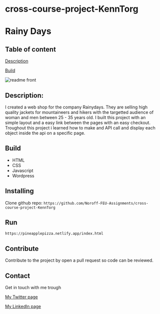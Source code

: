 # cross-course-project-KennTorg

# Rainy Days

## Table of content
[Description](#description)

[Build](#build)

![readme front](https://user-images.githubusercontent.com/91532197/171582215-53989272-9d9f-4df6-a04a-b61827b5e4a9.jpg)

## Description:

I created a web shop for the company Rainydays. They are selling high quality jackets for mountaineers and hikers with the targetted audience of woman and men between 25 - 35 years old.
I built this project with an simple layout and a easy link between the pages with an easy checkout.
Troughout this project i learned how to make and API call and display each object inside the api on a specific page.

## Build

- HTML
- CSS
- Javascript
- Wordpress

## Installing

Clone github repo:
```https://github.com/Noroff-FEU-Assignments/cross-course-project-KennTorg```

## Run

```https://pineapplepizza.netlify.app/index.html```

## Contribute

Contribute to the project by open a pull request so code can be reviewed.

## Contact

Get in touch with me trough

[My Twitter page](www.twitter.com)

[My LinkedIn page](www.linkedin.com)
